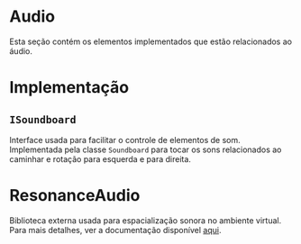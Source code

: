 # Audio

Esta seção contém os elementos implementados que estão relacionados ao áudio.

# Implementação

## `ISoundboard`

Interface usada para facilitar o controle de elementos de som. Implementada pela classe `Soundboard` para tocar os sons relacionados ao caminhar e rotação para esquerda e para direita.

# ResonanceAudio

Biblioteca externa usada para espacialização sonora no ambiente virtual. Para mais detalhes, ver a documentação disponível [aqui](https://resonance-audio.github.io/resonance-audio/develop/unity/getting-started.html).